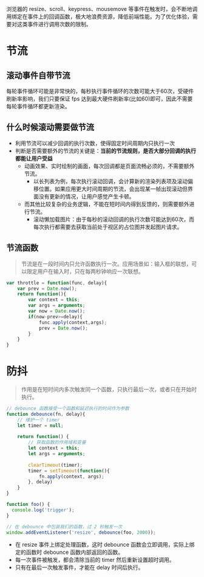 浏览器的 resize、scroll、keypress、mousemove 等事件在触发时，会不断地调用绑定在事件上的回调函数，极大地浪费资源，降低前端性能。为了优化体验，需要对这类事件进行调用次数的限制。

# 节流

## 滚动事件自带节流

每轮事件循环可能是非常快的，每秒执行事件循环的次数可能大于60次，受硬件刷新率影响，我们只要保证 fps 达到最大硬件刷新率(比如60)即可，因此不需要每轮事件循环都更新渲染。

## 什么时候滚动需要做节流

- 利用节流可以减少回调的执行次数，使得固定时间周期内只执行一次
- 判断是否需要额外的节流的关键是：**当前的节流规则，是否大部分回调的执行都能让用户受益**
  - 动画效果、实时绘制的画面，每次回调都是页面流畅必须的，不需要额外节流。
    - 以长列表为例，每次执行滚动回调，会计算新的渲染列表项及滚动偏移位置。如果应用更大时间周期的节流，会出现某一帧出现滚动但界面没有更新的情况，让用户感觉产生卡顿。
  - 而其他比较复杂的业务逻辑，不能在短时间内得到反馈的，则需要额外进行节流。
    - 滚动懒加载图片：由于每秒的滚动回调的执行次数可能达到60次，而每次执行都需要去获取当前处于视区的占位图并发起图片请求。

## 节流函数

> 节流是在一段时间内只允许函数执行一次。应用场景如：输入框的联想，可以限定用户在输入时，只在每两秒钟响应一次联想。

```javascript
var throttle = function(func, delay){
    var prev = Date.now();
    return function(){
        var context = this;
        var args = arguments;
        var now = Date.now();
        if(now-prev>=delay){
            func.apply(context,args);
            prev = Date.now();
        }
    }
}
```

# 防抖

> 作用是在短时间内多次触发同一个函数，只执行最后一次，或者只在开始时执行。

```javascript
// debounce 函数接受一个函数和延迟执行的时间作为参数
function debounce(fn, delay){
    // 维护一个 timer
    let timer = null;
    
    return function() {
        // 获取函数的作用域和变量
        let context = this;
        let args = arguments;
        
        clearTimeout(timer);
        timer = setTimeout(function(){
            fn.apply(context, args);
        }, delay)
    }
}
```

```javascript
function foo() {
  console.log('trigger');
}

// 在 debounce 中包装我们的函数，过 2 秒触发一次
window.addEventListener('resize', debounce(foo, 2000));
```

- 在 resize 事件上绑定处理函数，这时 debounce 函数会立即调用，实际上绑定的函数时 debounce 函数内部返回的函数。
- 每一次事件被触发，都会清除当前的 timer 然后重新设置超时调用。
- 只有在最后一次触发事件，才能在 delay 时间后执行。

